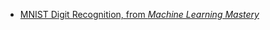 * [MNIST Digit Recognition, from _Machine Learning Mastery_](https://machinelearningmastery.com/handwritten-digit-recognition-using-convolutional-neural-networks-python-keras/)
